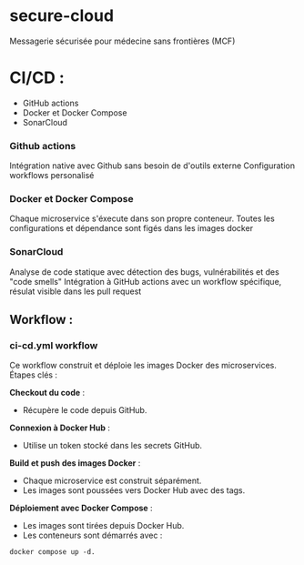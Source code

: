 # secure-cloud

Messagerie sécurisée pour médecine sans frontières (MCF)


# CI/CD : 

- GitHub actions
- Docker et Docker Compose 
- SonarCloud 

### Github actions 

Intégration native avec Github sans besoin de d'outils externe
Configuration workflows personalisé 

### Docker et Docker Compose

Chaque microservice s'éxecute dans son propre conteneur. 
Toutes les configurations et dépendance sont figés dans les images docker

### SonarCloud 

Analyse de code statique avec détection des bugs, vulnérabilités et des "code smells"
Intégration à GitHub actions avec un workflow spécifique, résulat visible dans les pull request

## Workflow :

### ci-cd.yml workflow

Ce workflow construit et déploie les images Docker des microservices.
Étapes clés :

**Checkout du code** :
- Récupère le code depuis GitHub.

**Connexion à Docker Hub** :
- Utilise un token stocké dans les secrets GitHub.

**Build et push des images Docker** :
- Chaque microservice est construit séparément.
- Les images sont poussées vers Docker Hub avec des tags.

**Déploiement avec Docker Compose** :

- Les images sont tirées depuis Docker Hub.
- Les conteneurs sont démarrés avec : 
```
docker compose up -d.
```




